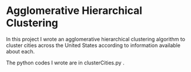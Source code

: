 # Agglomerative Hierarchical Clustering

In this project I wrote an agglomerative hierarchical clustering algorithm to cluster cities across the United States according to information available about each.


The python codes I wrote are in clusterCities.py .